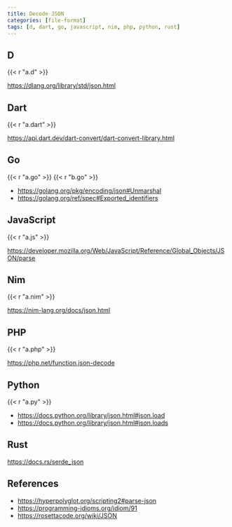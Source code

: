 ```yaml
---
title: Decode JSON
categories: [file-format]
tags: [d, dart, go, javascript, nim, php, python, rust]
---
```


## D

{{< r "a.d" >}}

<https://dlang.org/library/std/json.html>

## Dart

{{< r "a.dart" >}}

<https://api.dart.dev/dart-convert/dart-convert-library.html>

## Go

{{< r "a.go" >}}
{{< r "b.go" >}}

- <https://golang.org/pkg/encoding/json#Unmarshal>
- <https://golang.org/ref/spec#Exported_identifiers>

## JavaScript

{{< r "a.js" >}}

<https://developer.mozilla.org/Web/JavaScript/Reference/Global_Objects/JSON/parse>

## Nim

{{< r "a.nim" >}}

<https://nim-lang.org/docs/json.html>

## PHP

{{< r "a.php" >}}

<https://php.net/function.json-decode>

## Python

{{< r "a.py" >}}

- <https://docs.python.org/library/json.html#json.load>
- <https://docs.python.org/library/json.html#json.loads>

## Rust

<https://docs.rs/serde_json>

## References

- <https://hyperpolyglot.org/scripting2#parse-json>
- <https://programming-idioms.org/idiom/91>
- <https://rosettacode.org/wiki/JSON>
